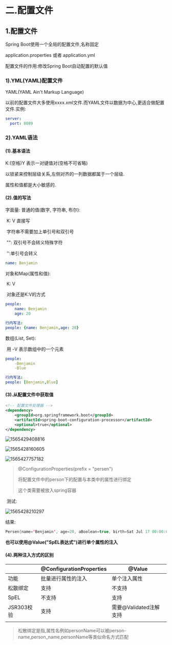 # 二.配置文件

## 1.配置文件

Spring Boot使用一个全局的配置文件,名称固定

application.properties 或者 application.yml

配置文件的作用:修改Spring Boot自动配置的默认值

### 1).YML(YAML)配置文件

YAML(YAML Ain't Markup Language)

以前的配置文件大多使用xxxx.xml文件.而YAML文件以数据为中心,更适合做配置文件.实例:

```yaml
server:
  port: 8089
```

### 2).YAML语法

#### (1).基本语法

K:(空格)Y   表示一对键值对(空格不可省略)

以锁紧来控制层级关系,左侧对齐的一列数据都属于一个层级.

属性和值都是大小敏感的.

#### (2).值的写法

字面量: 普通的值(数字, 字符串, 布尔):

​		K: V   直接写

​				字符串不需要加上单引号和双引号

​				"": 双引号不会转义特殊字符

​				'':单引号会转义

```yaml
name: Benjamin
```



对象和Map(属性和值): 

​		K: V

​				对象还是K:V的方式

```yaml
people: 
	name: Benjamin
	age: 20

行内写法:
people: {name: Benjamin,age: 20}
```



数组(List, Set):

​	用 -V 表示数组中的一个元素

```yaml
people: 
	-Benjamin
	-Blue

行内写法:
people: [Benjamin,Blue]
```

#### (3).从配置文件中获取值

```xml
<!-- 配置文件处理器 -->
<dependency>
    <groupId>org.springframework.boot</groupId>
    <artifactId>spring-boot-configuration-processor</artifactId>
    <optional>true</optional>
</dependency>
```

![1565429408816](http://benjaminlee.cn:8989/hello/images/1565429408816.png)

![1565428160605](http://benjaminlee.cn:8989/hello/images/1565428160605.png)

![1565427757182](http://benjaminlee.cn:8989/hello/images/1565427757182.png)

> @ConfigurationProperties(prefix = "persen")
>
> 将配置文件中的person下的配置与本类中的属性进行绑定
>
> 这个类需要被放入spring容器

​		测试:

![1565428210297](http://benjaminlee.cn:8989/hello/images/1565428210297.png)

结果:

```java
Persen{name='Benjamin', age=20, aBoolean=true, birth=Sat Jul 17 00:00:00 CST 1999, map={k1=v1, k2=v2}, list=[l1, l2], dog=Dog{name='aaa', age=2}}
```

**也可以使用@Value("SpEL表达式")进行单个属性的注入**

#### (4).两种注入方式的区别

|            | @ConfigurationProperties | @Value                 |
| ---------- | ------------------------ | ---------------------- |
| 功能       | 批量进行属性的注入       | 单个注入属性           |
| 松散绑定   | 支持                     | 不支持                 |
| SpEL       | 不支持                   | 支持                   |
| JSR303校验 | 支持                     | 需要@Validated注解支持 |
|            |                          |                        |

> 松散绑定是指,属性名例如personName可以被person-name,person_name,personName等类似命名方式匹配